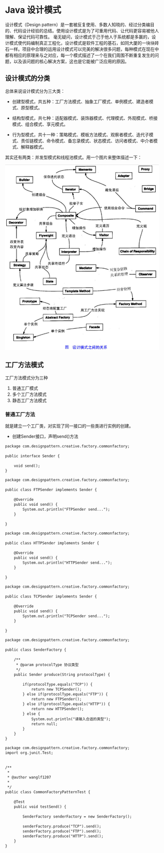 # Java 设计模式
设计模式（Design pattern）是一套被反复使用、多数人知晓的、经过分类编目的、代码设计经验的总结。使用设计模式是为了可重用代码、让代码更容易被他人理解、保证代码可靠性。 毫无疑问，设计模式于己于他人于系统都是多赢的，设计模式使代码编制真正工程化，设计模式是软件工程的基石，如同大厦的一块块砖石一样。项目中合理的运用设计模式可以完美的解决很多问题，每种模式在现在中都有相应的原理来与之对应，每一个模式描述了一个在我们周围不断重复发生的问题，以及该问题的核心解决方案，这也是它能被广泛应用的原因。

## 设计模式的分类

总体来说设计模式分为三大类：

* 创建型模式，共五种：工厂方法模式、抽象工厂模式、单例模式、建造者模式、原型模式。

* 结构型模式，共七种：适配器模式、装饰器模式、代理模式、外观模式、桥接模式、组合模式、享元模式。

* 行为型模式，共十一种：策略模式、模板方法模式、观察者模式、迭代子模式、责任链模式、命令模式、备忘录模式、状态模式、访问者模式、中介者模式、解释器模式。

其实还有两类：并发型模式和线程池模式。用一个图片来整体描述一下：

![我是图片](./src/main/resources/images/dp-all.png)

## 工厂方法模式
工厂方法模式分为三种
1. 普通工厂模式
2. 多个工厂方法模式
3. 静态工厂方法模式

### 普通工厂方法
就是建立一个工厂类，对实现了同一接口的一些类进行实例的创建。

* 创建Sender接口，声明send()方法
```$xslt
package com.designpattern.creative.factory.commonfactory;

public interface Sender {

	void send();
}
```

```$xslt
package com.designpattern.creative.factory.commonfactory;

public class FTPSender implements Sender {

	@Override
	public void send() {
		System.out.println("FTPSender send...");
	}

}

```

```$xslt
package com.designpattern.creative.factory.commonfactory;

public class HTTPSender implements Sender {

	@Override
	public void send() {
		System.out.println("HTTPSender send...");
	}

}

```
```$xslt
package com.designpattern.creative.factory.commonfactory;

public class TCPSender implements Sender {

	@Override
	public void send() {
		System.out.println("TCPSender send...");
	}

}

```

```$xslt
package com.designpattern.creative.factory.commonfactory;

public class SenderFactory {
	
	/**
	 * @param protocolType 协议类型
	 */
	public Sender produce(String protocolType) {
		
		if(protocolType.equals("TCP")) {
			return new TCPSender();
		} else if(protocolType.equals("FTP")) {
			return new FTPSender();
		} else if(protocolType.equals("HTTP")) {
			return new HTTPSender();
		} else {
			System.out.println("请输入合适的类型");
			return null;
		}
	}
}

```

```$xslt
package com.designpattern.creative.factory.commonfactory;
import org.junit.Test;


/**
 *
 * @author wanglf1207
 * 
 */
public class CommonFactoryPatternTest {

	@Test
	public void testSend() {
		
		SenderFactory senderFactory = new SenderFactory();
		
		senderFactory.produce("TCP").send();
		senderFactory.produce("FTP").send();
		senderFactory.produce("HTTP").send();
	}
}

```
